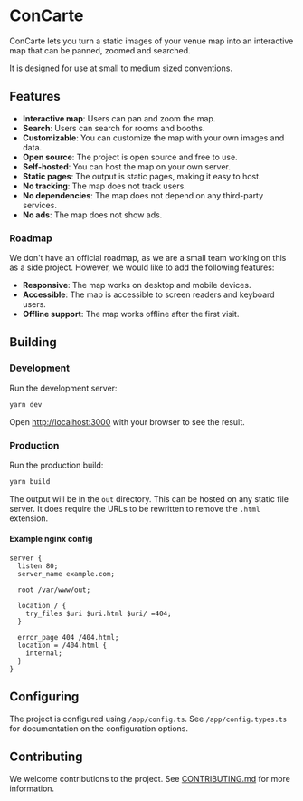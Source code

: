 # ConCarte

ConCarte lets you turn a static images of your venue map into an interactive map
that can be panned, zoomed and searched.

It is designed for use at small to medium sized conventions.

## Features

- **Interactive map**: Users can pan and zoom the map.
- **Search**: Users can search for rooms and booths.
- **Customizable**: You can customize the map with your own images and data.
- **Open source**: The project is open source and free to use.
- **Self-hosted**: You can host the map on your own server.
- **Static pages**: The output is static pages, making it easy to host.
- **No tracking**: The map does not track users.
- **No dependencies**: The map does not depend on any third-party services.
- **No ads**: The map does not show ads.

### Roadmap

We don't have an official roadmap, as we are a small team working on this
as a side project. However, we would like to add the following features:

- **Responsive**: The map works on desktop and mobile devices.
- **Accessible**: The map is accessible to screen readers and keyboard users.
- **Offline support**: The map works offline after the first visit.

## Building

### Development

Run the development server:

```bash
yarn dev
```

Open [http://localhost:3000](http://localhost:3000) with your browser to see the
result.

### Production

Run the production build:

```bash
yarn build
```

The output will be in the `out` directory. This can be hosted on any static file
server. It does require the URLs to be rewritten to remove the `.html`
extension.

#### Example nginx config

```nginx
server {
  listen 80;
  server_name example.com;

  root /var/www/out;

  location / {
    try_files $uri $uri.html $uri/ =404;
  }

  error_page 404 /404.html;
  location = /404.html {
    internal;
  }
}
```

## Configuring

The project is configured using `/app/config.ts`. See `/app/config.types.ts` for
documentation on the configuration options.

## Contributing

We welcome contributions to the project.
See [CONTRIBUTING.md](./CONTRIBUTING.md) for more information.
